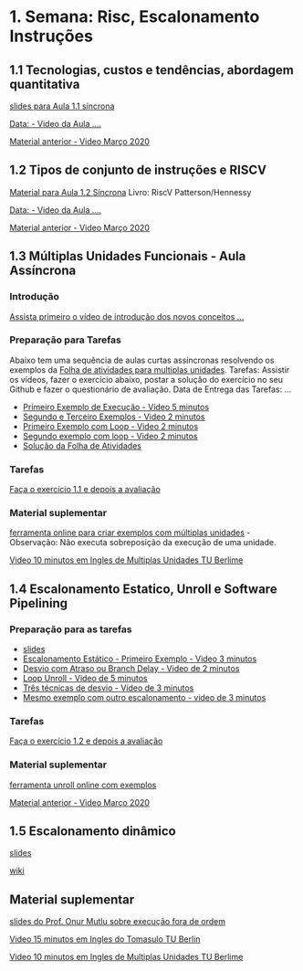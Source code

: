 # 1. Semana: Risc, Escalonamento Instruções



## 1.1 Tecnologias, custos e tendências, abordagem quantitativa
[slides para Aula 1.1 síncrona](https://docs.google.com/presentation/d/1_LykWtdGVN7RCOvt1C8jXhd5BZuPTYUz1-FzViksB7w/edit?usp=sharing)

[Data:  - Video da Aula ....]()

[Material anterior - Video Março 2020](https://youtu.be/AtJY9AX00fo)

## 1.2 Tipos de conjunto de instruções e RISCV

[Material para Aula 1.2 Síncrona](https://docs.google.com/presentation/d/1zlJNTTrgUyfpty75FxJkH2L89NVwTZnoORfMrpaI88o/edit?usp=sharing)
Livro: RiscV Patterson/Hennessy

[Data:  - Video da Aula ....]()


[Material anterior - Video Março 2020](https://youtu.be/AksZXs9se8I)

## 1.3 Múltiplas Unidades Funcionais - Aula Assíncrona

### Introdução

[Assista primeiro o vídeo de introdução dos novos conceitos ...]()

### Preparação para Tarefas
Abaixo tem uma sequência de aulas curtas assíncronas resolvendo os exemplos da [Folha de atividades para multiplas unidades](https://docs.google.com/document/d/1_H4PROif7zX79emB2uQxAAEo2Fmr2UtkNiI1GcoOOvM/edit?usp=sharing). Tarefas: Assistir os vídeos, fazer o exercício abaixo, postar a solução do exercício no seu Github e fazer o questionário de avaliação. Data de Entrega das Tarefas: ...

* [Primeiro Exemplo de Execução - Vídeo 5 minutos](https://youtu.be/F2JXO-GINOg)
* [Segundo e Terceiro Exemplos - Video 2 minutos](https://youtu.be/dHiv8k4JrPU)
* [Primeiro Exemplo com Loop - Video 2 minutos](https://youtu.be/8P2jy4S7qXA)
* [Segundo exemplo com loop - Video 2 minutos](https://youtu.be/2It4lGZth6Q)
* [Solução da Folha de Atividades](https://docs.google.com/document/d/1WZe5-GYcZtaTBg4WEL1C5XDJmOkNB1uS4YfJthP5soY/edit?usp=sharing)

### Tarefas 
[Faça o exercício 1.1 e depois a avaliação](https://github.com/arduinoufv/inf450_peo/blob/master/exercicio/ex1.md)

### Material suplementar
[ferramenta online para criar exemplos com múltiplas unidades](http://www.ecs.umass.edu/ece/koren/architecture/windlx/main.html) - Observação: Não executa sobreposição da execução de uma unidade.

[Video 10 minutos em Ingles de Multiplas Unidades TU Berlime](https://www.youtube.com/watch?v=QosdsRx1cb4)

## 1.4 Escalonamento Estatico, Unroll e  Software Pipelining 

### Preparação para as tarefas 
* [slides](https://docs.google.com/document/d/11Kep0l6_UFheh5b5t3N8kaGj2hApEXlM3LkGB5kCNxM/edit?usp=sharing) 
* [Escalonamento Estático - Primeiro Exemplo - Video 3 minutos](https://youtu.be/NoDAA7KANiY)
* [Desvio com Atraso ou Branch Delay - Video de 2 minutos](https://youtu.be/4W1FAraTlXI)
* [Loop Unroll - Video de 5 minutos](https://youtu.be/-TcEUUia84A)
* [Três técnicas de desvio - Vídeo de 3 minutos](https://youtu.be/BNx9mqevHRs)
* [Mesmo exemplo com outro escalonamento - video de 3 minutos](https://youtu.be/vNJJOH8b8DA)

### Tarefas
[Faça o exercício 1.2 e depois a avaliação](https://github.com/arduinoufv/inf450_peo/blob/master/exercicio/ex1.md)

### Material suplementar
[ferramenta unroll online com exemplos](http://www.ecs.umass.edu/ece/koACren/architecture/LoopUnroll/MainPage.html)

[Material anterior - Video Março 2020](https://youtu.be/gHNWyNlDLy0)

## 1.5 Escalonamento dinâmico 
[slides](https://docs.google.com/document/d/1MgN7hzgopprK_OQvHwNxQX4h9oo6C0T2l3qC-AUrXXk/edit?usp=sharing)

[wiki](https://en.wikipedia.org/wiki/Tomasulo_algorithm)

## Material suplementar

[slides do Prof. Onur Mutlu sobre execução fora de ordem](https://safari.ethz.ch/digitaltechnik/spring2020/lib/exe/fetch.php?media=onur-digitaldesign-2020-lecture15a-out-of-order-execution-beforelecture.pdf)

[Video 15 minutos em Ingles do Tomasulo TU Berlin](https://www.youtube.com/watch?v=y-N0Dsc9LmU)

[Video 10 minutos em Ingles de Multiplas Unidades TU Berlime](https://www.youtube.com/watch?v=QosdsRx1cb4)


